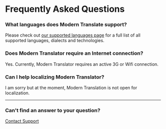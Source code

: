 # Frequently Asked Questions
### What languages does Modern Translate support?
Please check out [our supported languages page](/languages) for a full list of all supported languages, dialects and technologies.

### Does Modern Translator require an Internet connection?
Yes. Currently, Modern Translator requires an active 3G or Wifi connection.

### Can I help localizing Modern Translator?
I am sorry but at the moment, Modern Translation is not open for localization.

---

<section class="section has-text-centered">
  <h3 class="title is-3">Can't find an answer to your question?</h3>
  <a class="button is-large is-primary" href="mailto:support@moderntranslator.com">
    <span class="icon"><i class="fa fa-life-ring"></i></span>
    <span>Contact Support</span>
  </a>
</section>
